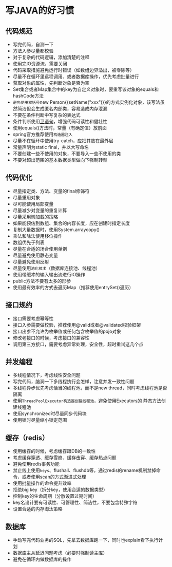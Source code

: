# 写JAVA的好习惯

## 代码规范

- 写完代码，自测一下
- 方法入参尽量都校验
- 对于复杂的代码逻辑，添加清楚的注释 
- 使用完IO资源流，需要关闭
- 代码采取措施避免运行时错误（如数组边界溢出，被零除等） 
- 尽量不在循环里远程调用、或者数据库操作，优先考虑批量进行
- 获取对象的属性，先判断对象是否为空 
- Set集合或者Map集合中的key为自定义对象时，要重写该对象的equals和hashCode方法
- `避免使用双括号`new Person{{setName("xxx")}}的方式实例化对象，该写法虽然简洁但会生成匿名内部类，容易造成内存泄漏
- 不要在条件判断中写复杂的表达式
- 条件判断使用[卫语句](https://www.cnblogs.com/heihaozi/p/11818042.html)，增强代码可读性和健壮性
- 使用equals()方法时，常量（有确定值）放前面
- spring官方推荐使用`构造器注入`
- 尽量不在循环中使用try-catch，应把其放在最外层
- 常量声明为static final，并以大写命名
- 不要创建一些不使用的对象，不要导入一些不使用的类
- 不要对超出范围的基本数据类型做向下强制转型

## 代码优化

- 尽量指定类、方法、变量的final修饰符
- 尽量重用对象
- 尽可能使用局部变量
- 尽量减少对变量的重复计算
- 尽量采用懒加载的策略
- 如果能预估到数组、集合的内容长度，应在创建时指定长度
- 复制大量数据时，使用System.arraycopy()
- 乘法和除法使用移位操作
- 数组优先于列表
- 尽量在合适的场合使用单例
- 尽量避免使用静态变量
- 尽量避免使用反射
- 尽量使用`池化技术`（数据库连接池、线程池）
- 使用带缓冲的输入输出流进行IO操作
- public方法不要有太多的形参
- 使用最有效率的方式去遍历Map（推荐使用entrySet()遍历）

## 接口规约

- 接口需要考虑幂等性 
- 接口入参需要做校验，推荐使用@valid或者@validated校验框架
- 接口出参不允许为枚举值或任何包含枚举值的pojo对象
- 修改老接口的时候，考虑接口的兼容性
- 调用第三方接口，需要考虑异常处理，安全性，超时重试这几个点

## 并发编程

- 多线程情况下，考虑线性安全问题
- 写完代码，脑洞一下多线程执行会怎样，注意并发一致性问题  
- 多线程异步优先考虑恰当的线程池，而不是new thread，同时考虑线程池是否隔离 
- 使用`ThreadPoolExecutor构造器创建线程池`，避免使用Executors的 静态方法创建线程池
- 使用synchronized时尽量同步代码块
- 使用锁时尽量缩小锁定范围

## 缓存（redis）

- 使用缓存的时候，考虑缓存跟DB的一致性
- 考虑缓存穿透、缓存雪崩、缓存击穿、缓存热点问题
- 避免使用redis事务功能
- 禁止线上使用`keys`、flushall、flushdb等，通过redis的rename机制禁掉命令，或者使用scan的方式渐进式处理
- 使用批量操作的命令提升效率
- 拒绝big key（拆分key，使用合适的数据类型）
- 控制key的生命周期（分散设置过期时间）
- key名设计要有可读性、可管理性、简洁性，不要包含特殊字符
- 设置合适的内存淘汰策略

## 数据库

- 手动写完代码业务的SQL，先拿去数据库跑一下，同时也explain看下执行计划
- 数据库主从延迟问题考虑（必要时强制读主库）
- 避免在循环内做数据库的操作